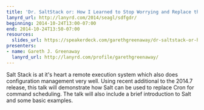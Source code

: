 ```yaml
---
title: 'Dr. SaltStack or: How I Learned to Stop Worrying and Replace the Cron'
lanyrd_url: http://lanyrd.com/2014/seagl/sdfgdr/
beginning: 2014-10-24T13:00-07:00
end: 2014-10-24T13:50-07:00
resources:
  slides_url: https://speakerdeck.com/garethgreenaway/dr-saltstack-or-how-i-learned-to-stop-worrying-and-replace-the-cron
presenters:
- name: Gareth J. Greenaway
  lanyrd_url: http://lanyrd.com/profile/garethgreenaway/
---
```


Salt Stack is at it's heart a remote execution system which also does configuration management very well. Using recent additional to the 2014.7 release, this talk will demonstrate how Salt can be used to replace Cron for command scheduling. The talk will also include a brief introduction to Salt and some basic examples.
